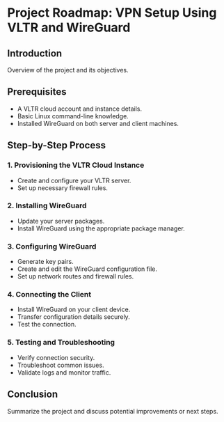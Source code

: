 # Project Roadmap: VPN Setup Using VLTR and WireGuard

## Introduction
Overview of the project and its objectives.

## Prerequisites
- A VLTR cloud account and instance details.
- Basic Linux command-line knowledge.
- Installed WireGuard on both server and client machines.

## Step-by-Step Process

### 1. Provisioning the VLTR Cloud Instance
- Create and configure your VLTR server.
- Set up necessary firewall rules.

### 2. Installing WireGuard
- Update your server packages.
- Install WireGuard using the appropriate package manager.

### 3. Configuring WireGuard
- Generate key pairs.
- Create and edit the WireGuard configuration file.
- Set up network routes and firewall rules.

### 4. Connecting the Client
- Install WireGuard on your client device.
- Transfer configuration details securely.
- Test the connection.

### 5. Testing and Troubleshooting
- Verify connection security.
- Troubleshoot common issues.
- Validate logs and monitor traffic.

## Conclusion
Summarize the project and discuss potential improvements or next steps.
